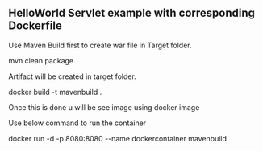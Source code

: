 ## HelloWorld Servlet example with corresponding Dockerfile

Use Maven Build first to create war file in Target folder.

mvn clean package

Artifact will be created in target folder.

docker build -t mavenbuild .

Once this is done u will be see image using docker image

Use below command to run the container

docker run -d -p 8080:8080 --name dockercontainer mavenbuild
